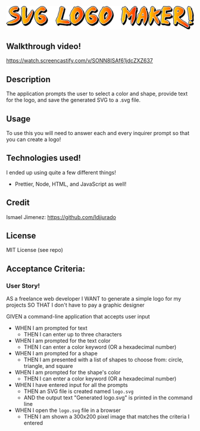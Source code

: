 ![SVG LOGO MAKER](/SVGlogo.png)

## Walkthrough video!
https://watch.screencastify.com/v/SONN8ISAf61jdcZXZ637

## Description
The application prompts the user to select a color and shape, provide text for the logo, and save the generated SVG to a .svg file.

## Usage
To use this you will need to answer each and every inquirer prompt so that you can create a logo!

## Technologies used!
I ended up using quite a few different things!
- Prettier, Node, HTML, and JavaScript as well!

## Credit
Ismael Jimenez: https://github.com/Idjjurado

## License
MIT License (see repo)

## Acceptance Criteria:

### User Story!
AS a freelance web developer
I WANT to generate a simple logo for my projects
SO THAT I don't have to pay a graphic designer

GIVEN a command-line application that accepts user input
- WHEN I am prompted for text
  - THEN I can enter up to three characters
- WHEN I am prompted for the text color
  - THEN I can enter a color keyword (OR a hexadecimal number)
- WHEN I am prompted for a shape
  - THEN I am presented with a list of shapes to choose from: circle, triangle, and square
- WHEN I am prompted for the shape's color
  - THEN I can enter a color keyword (OR a hexadecimal number)
- WHEN I have entered input for all the prompts
  - THEN an SVG file is created named `logo.svg`
  - AND the output text "Generated logo.svg" is printed in the command line
- WHEN I open the `logo.svg` file in a browser
  - THEN I am shown a 300x200 pixel image that matches the criteria I entered

